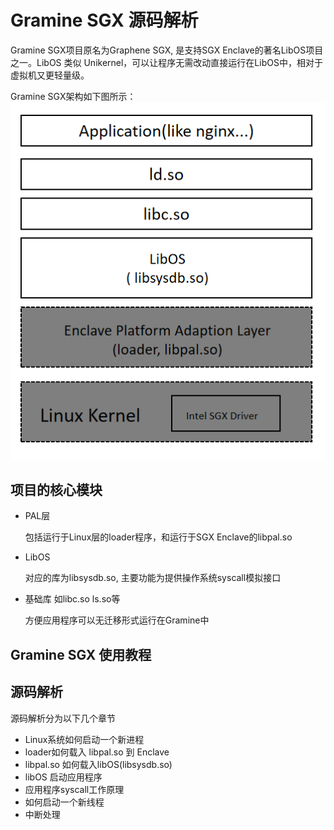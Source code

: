 # Gramine SGX 源码解析

Gramine SGX项目原名为Graphene SGX, 是支持SGX Enclave的著名LibOS项目之一。LibOS 类似 Unikernel，可以让程序无需改动直接运行在LibOS中，相对于虚拟机又更轻量级。

Gramine SGX架构如下图所示：
![Gramine SGX](./images/layout.png)


## 项目的核心模块
- PAL层
   
   包括运行于Linux层的loader程序，和运行于SGX Enclave的libpal.so
- LibOS

    对应的库为libsysdb.so, 主要功能为提供操作系统syscall模拟接口

- 基础库 如libc.so ls.so等
   
   方便应用程序可以无迁移形式运行在Gramine中

## Gramine SGX 使用教程

## 源码解析

源码解析分为以下几个章节

 - Linux系统如何启动一个新进程
 - loader如何载入 libpal.so 到 Enclave
 - libpal.so 如何载入libOS(libsysdb.so)
 - libOS 启动应用程序
 - 应用程序syscall工作原理
 - 如何启动一个新线程
 - 中断处理